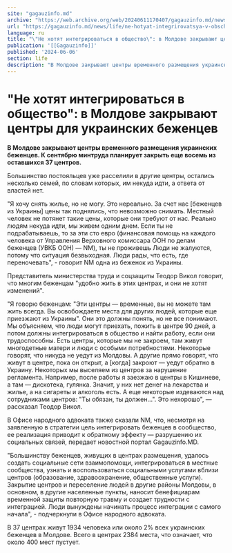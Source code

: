 ```yaml
---
site: "gagauzinfo.md"
archive: "https://web.archive.org/web/20240611170407/gagauzinfo.md/news/life/ne-hotyat-integrirovatsya-v-obschestvo-v-moldove-zakrivayut-tsentri-dlya-ukrainskih-bezhentsev"
url: "https://gagauzinfo.md/news/life/ne-hotyat-integrirovatsya-v-obschestvo-v-moldove-zakrivayut-tsentri-dlya-ukrainskih-bezhentsev"
language: ru
title: "\"Не хотят интегрироваться в общество\": в Молдове закрывают центры для украинских беженцев"
publication: '[[Gagauzinfo]]'
published: '2024-06-06'
section: life
description: "В Молдове закрывают центры временного размещения украинских беженцев. К сентябрю минтруда планирует закрыть еще восемь из оставшихся 37 центров."
---
```


# "Не хотят интегрироваться в общество": в Молдове закрывают центры для украинских беженцев

**В Молдове закрывают центры временного размещения украинских беженцев. К сентябрю минтруда планирует закрыть еще восемь из оставшихся 37 центров.**

Большинство постояльцев уже расселили в другие центры, остались несколько семей, по словам которых, им некуда идти, а ответа от властей нет.

"Я хочу снять жилье, но не могу. Это нереально. За счет нас [беженцев из Украины] цены так поднялись, что невозможно снимать. Местный человек не потянет такие цены, которые они требуют от нас. Реально людям некуда идти, мы живем одним днем. Если ты не подрабатываешь, то за эти сто евро (финансовая помощь на каждого человека от Управления Верховного комиссара ООН по делам беженцев (УВКБ ООН) — NM), ты не проживешь Люди не жалуются, потому что ситуация безвыходная. Люди рады, что есть, где переночевать", - говорит NM одна из беженок из Украины.

Представитель министерства труда и соцзащиты Теодор Викол говорит, что многим беженцам "удобно жить в этих центрах, и они не хотят изменений".

"Я говорю беженцам: "Эти центры — временные, вы не можете там жить всегда. Вы освобождаете места для других людей, которые еще приезжают из Украины". Они это должны понять, но не все понимают. Мы объясняем, что люди могут приехать, пожить в центре 90 дней, а потом должны интегрироваться в общество и найти работу, если они трудоспособны. Есть центры, которые мы не закроем, там живут многодетные матери и люди с особыми потребностями. Некоторые говорят, что никуда не уедут из Молдовы. А другие прямо говорят, что живут в центре, пока он открыт, а [когда] закроют — уедут обратно в Украину. Некоторых мы выселяем из центров за нарушение регламента. Например, после работы я заезжаю в центры в Кишиневе, а там — дискотека, гулянка. Значит, у них нет денег на лекарства и жилье, а на сигареты и алкоголь есть. А еще некоторые издеваются над сотрудниками центров: "Ты обязан, ты должен…". Это нехорошо", — рассказал Теодор Викол.

В Офисе народного адвоката также сказали NM, что, несмотря на заявленную в стратегии цель интегрировать беженцев в сообщество, ее реализация приводит к обратному эффекту — разрушению их социальных связей, передает новостной портал Gagauzinfo.MD.

"Большинству беженцев, живущих в центрах размещения, удалось создать социальные сети взаимопомощи, интегрироваться в местные сообщества, узнать и воспользоваться социальными услугами вблизи центров (образование, здравоохранение, общественные услуги). Закрытие центров и переселение людей в другие районы Молдовы, в основном, в другие населенные пункты, наносит бенефициарам временной защиты повторную травму и создает трудности с интеграцией. Люди вынуждены начинать процесс интеграции с самого начала", - подчеркнули в Офисе народного адвоката.

В 37 центрах живут 1934 человека или около 2% всех украинских беженцев в Молдове. Всего в центрах 2384 места, что означает, что около 400 мест пустует.
